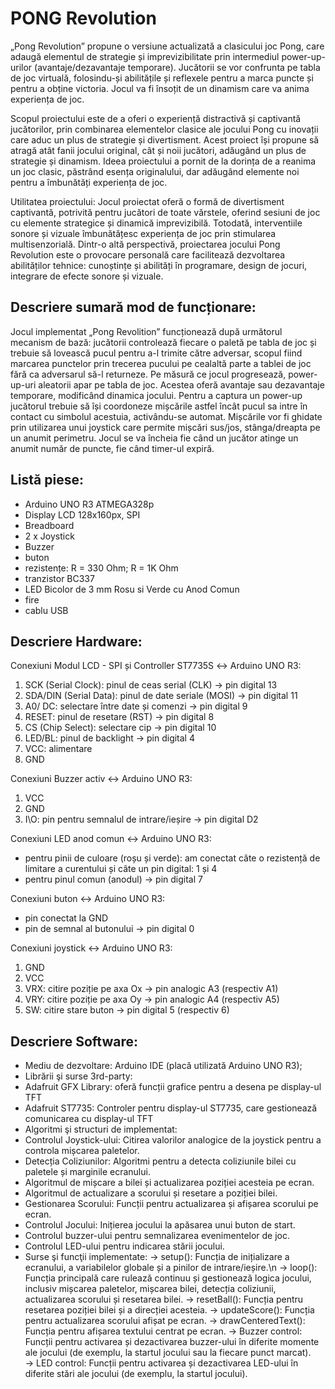 # PONG Revolution
„Pong Revolution” propune o versiune actualizată a clasicului joc Pong, care adaugă elementul de strategie și imprevizibilitate prin intermediul power-up-urilor (avantaje/dezavantaje temporare). Jucătorii se vor confrunta pe tabla de joc virtuală, folosindu-și abilitățile și reflexele pentru a marca puncte și pentru a obține victoria. Jocul va fi însoțit de un dinamism care va anima experiența de joc.

Scopul proiectului este de a oferi o experiență distractivă și captivantă jucătorilor, prin combinarea elementelor clasice ale jocului Pong cu inovații care aduc un plus de strategie și divertisment. Acest proiect își propune să atragă atât fanii jocului original, cât și noii jucători, adăugând un plus de strategie și dinamism.
Ideea proiectului a pornit de la dorința de a reanima un joc clasic, păstrând esența originalului, dar adăugând elemente noi pentru a îmbunătăți experiența de joc.

Utilitatea proiectului:
Jocul proiectat oferă o formă de divertisment captivantă, potrivită pentru jucători de toate vărstele, oferind sesiuni de joc cu elemente strategice și dinamică imprevizibilă. Totodată, interventiile sonore și vizuale îmbunătățesc experiența de joc prin stimularea multisenzorială.
Dintr-o altă perspectivă, proiectarea jocului Pong Revolution este o provocare personală care facilitează dezvoltarea abilităților tehnice: cunoștințe și abilități în programare, design de jocuri, integrare de efecte sonore și vizuale.

## Descriere sumară mod de funcționare:
Jocul implementat „Pong Revolition” funcționează după următorul mecanism de bază: jucătorii controlează fiecare o paletă pe tabla de joc și trebuie să lovească pucul pentru a-l trimite către adversar, scopul fiind marcarea punctelor prin trecerea pucului pe cealaltă parte a tablei de joc fără ca adversarul să-l returneze. Pe măsură ce jocul progresează, power-up-uri aleatorii apar pe tabla de joc. Acestea oferă avantaje sau dezavantaje temporare, modificând dinamica jocului. Pentru a captura un power-up jucătorul trebuie să își coordoneze mișcările astfel încât pucul sa intre în contact cu simbolul acestuia, activându-se automat. Mișcările vor fi ghidate prin utilizarea unui joystick care permite mișcări sus/jos, stânga/dreapta pe un anumit perimetru.
Jocul se va încheia fie când un jucător atinge un anumit număr de puncte, fie când timer-ul expiră.

## Listă piese:
- Arduino UNO R3 ATMEGA328p
- Display LCD 128x160px, SPI
- Breadboard
- 2 x Joystick
- Buzzer
- buton
- rezistențe: R = 330 Ohm; R = 1K Ohm
- tranzistor BC337
- LED Bicolor de 3 mm Rosu si Verde cu Anod Comun
- fire
- cablu USB

## Descriere Hardware:

Conexiuni Modul LCD - SPI și Controller ST7735S ↔ Arduino UNO R3:
1. SCK (Serial Clock): pinul de ceas serial (CLK) → pin digital 13
2. SDA/DIN (Serial Data): pinul de date seriale (MOSI) → pin digital 11
3. A0/ DC: selectare între date și comenzi → pin digital 9
4. RESET: pinul de resetare (RST) → pin digital 8
5. CS (Chip Select): selectare cip → pin digital 10
6. LED/BL: pinul de backlight → pin digital 4
7. VCC: alimentare
8. GND
   
Conexiuni Buzzer activ ↔ Arduino UNO R3:
1. VCC
2. GND
3. I\O: pin pentru semnalul de intrare/ieșire → pin digital D2
   
Conexiuni LED anod comun ↔ Arduino UNO R3:
- pentru pinii de culoare (roșu și verde): am conectat câte o rezistență de limitare a curentului și câte un pin digital: 1 și 4
- pentru pinul comun (anodul) → pin digital 7
  
Conexiuni buton ↔ Arduino UNO R3:
- pin conectat la GND
- pin de semnal al butonului → pin digital 0
  
Conexiuni joystick ↔ Arduino UNO R3:
1. GND
2. VCC
3. VRX: citire poziție pe axa Ox → pin analogic A3 (respectiv A1)
4. VRY: citire poziție pe axa Oy → pin analogic A4 (respectiv A5)
5. SW: citire stare buton → pin digital 5 (respectiv 6)

## Descriere Software:
- Mediu de dezvoltare: Arduino IDE (placă utilizată Arduino UNO R3);
- Librării şi surse 3rd-party:
- Adafruit GFX Library: oferă funcții grafice pentru a desena pe display-ul TFT
- Adafruit ST7735: Controler pentru display-ul ST7735, care gestionează comunicarea cu display-ul TFT
- Algoritmi şi structuri de implementat:
- Controlul Joystick-ului: Citirea valorilor analogice de la joystick pentru a controla mișcarea paletelor.
- Detecția Coliziunilor: Algoritmi pentru a detecta coliziunile bilei cu paletele și marginile ecranului.
- Algoritmul de mișcare a bilei și actualizarea poziției acesteia pe ecran.
- Algoritmul de actualizare a scorului și resetare a poziției bilei.
- Gestionarea Scorului: Funcții pentru actualizarea și afișarea scorului pe ecran.
- Controlul Jocului: Inițierea jocului la apăsarea unui buton de start.
- Controlul buzzer-ului pentru semnalizarea evenimentelor de joc.
- Controlul LED-ului pentru indicarea stării jocului.
- Surse şi funcţii implementate:
-> setup(): Funcția de inițializare a ecranului, a variabilelor globale și a pinilor de intrare/ieșire.\n
-> loop(): Funcția principală care rulează continuu și gestionează logica jocului, inclusiv mișcarea paletelor, mișcarea bilei, detecția coliziunii, actualizarea scorului și resetarea bilei.
-> resetBall(): Funcția pentru resetarea poziției bilei și a direcției acesteia.
-> updateScore(): Funcția pentru actualizarea scorului afișat pe ecran.
-> drawCenteredText(): Funcția pentru afișarea textului centrat pe ecran.
-> Buzzer control: Funcții pentru activarea și dezactivarea buzzer-ului în diferite momente ale jocului (de exemplu, la startul jocului sau la fiecare punct marcat).   
-> LED control: Funcții pentru activarea și dezactivarea LED-ului în diferite stări ale jocului (de exemplu, la startul jocului).


